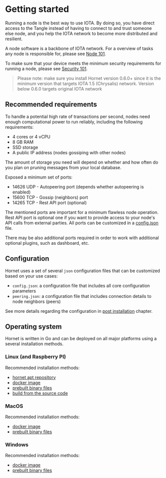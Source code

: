# Getting started
Running a node is the best way to use IOTA. By doing so, you have direct access to the Tangle instead of having to connect to and trust someone else node, and you help the IOTA network to become more distributed and resilient.

A node software is a backbone of IOTA network. For a overview of tasks any node is responsible for, please see [Node 101](./nodes_101.md).

To make sure that your device meets the minimum security requirements for running a node, please see [Security 101](./security_101.md).

> Please note: make sure you install Hornet version 0.6.0+ since it is the minimum version that targets IOTA 1.5 (Chrysalis) network. Version below 0.6.0 targets original IOTA network

## Recommended requirements
To handle a potential high rate of transactions per second, nodes need enough computational power to run reliably, including the following requirements:
* 4 cores or 4 vCPU
* 8 GB RAM
* SSD storage
* A public IP address (nodes gossiping with other nodes)

The amount of storage you need will depend on whether and how often do you plan on pruning messages from your local database.

Exposed a minimum set of ports:
* 14626 UDP - Autopeering port (depends whether autopeering is enabled)
* 15600 TCP - Gossip (neighbors) port
* 14265 TCP - Rest API port (optional)

The mentioned ports are important for a minimum flawless node operation. Rest API port is optional one if you want to provide access to your node's API calls from external parties. All ports can be customized in a [config.json](../post_installation/config.md) file.

There may be also additional ports required in order to work with additional optional plugins, such as dashboard, etc.

## Configuration
Hornet uses a set of several `json` configuration files that can be customized based on your use cases:
* `config.json`: a configuration file that includes all core configuration parameters
* `peering.json`: a configuration file that includes connection details to node neighbors (peers)

See more details regarding the configuration in [post installation](../post_installation/config.md) chapter.

## Operating system
Hornet is written in Go and can be deployed on all major platforms using a several installation methods.

### Linux (and Raspberry PI)
Recommended installation methods:
* [hornet apt repository](./installation_steps.md#hornet-apt-repository)
* [docker image](./installation_steps.md#docker-image)
* [prebuilt binary files](./installation_steps.md#pre-built-binaries)
* [build from the source code](./installation_steps.md#build-from-the-source-code)

### MacOS
Recommended installation methods:
* [docker image](./installation_steps.md#docker-image)
* [prebuilt binary files](./installation_steps.md#pre-built-binaries)

### Windows
Recommended installation methods:
* [docker image](./installation_steps.md#docker-image)
* [prebuilt binary files](./installation_steps.md#pre-built-binaries)

